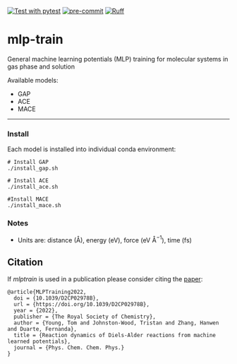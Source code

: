 [![Test with pytest](https://github.com/duartegroup/mlp-train/actions/workflows/pytest.yml/badge.svg?event=push)](https://github.com/duartegroup/mlp-train/actions/workflows/pytest.yml)
[![pre-commit](https://img.shields.io/badge/pre--commit-enabled-brightgreen?logo=pre-commit)](https://github.com/pre-commit/pre-commit)
[![Ruff](https://img.shields.io/endpoint?url=https://raw.githubusercontent.com/astral-sh/ruff/main/assets/badge/v2.json)](https://github.com/astral-sh/ruff)

# mlp-train
General machine learning potentials (MLP) training for molecular systems in gas phase and solution

Available models:
- GAP
- ACE
- MACE


***
### Install

Each model is installed into individual conda environment:

```
# Install GAP
./install_gap.sh

# Install ACE
./install_ace.sh

#Install MACE
./install_mace.sh 
```


### Notes

- Units are: distance (Å), energy (eV), force (eV Å$^{-1}$), time (fs)

## Citation

If _mlptrain_ is used in a publication please consider citing the [paper](https://doi.org/10.1039/D2CP02978B):

```
@article{MLPTraining2022,
  doi = {10.1039/D2CP02978B},
  url = {https://doi.org/10.1039/D2CP02978B},
  year = {2022},
  publisher = {The Royal Society of Chemistry},
  author = {Young, Tom and Johnston-Wood, Tristan and Zhang, Hanwen and Duarte, Fernanda},
  title = {Reaction dynamics of Diels-Alder reactions from machine learned potentials},
  journal = {Phys. Chem. Chem. Phys.}
}
```
